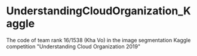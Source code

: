 # UnderstandingCloudOrganization_Kaggle
The code of team rank 16/1538 (Kha Vo) in the image segmentation Kaggle competition "Understanding Cloud Organization 2019" 

